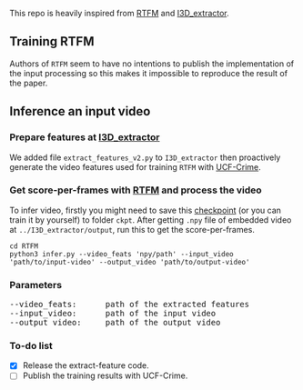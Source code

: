 This repo is heavily inspired from [RTFM](https://github.com/tianyu0207/RTFM) and [I3D_extractor](https://github.com/GowthamGottimukkala/I3D_Feature_Extraction_resnet). 
## Training RTFM 
Authors of `RTFM` seem to have no intentions to publish the implementation of the input processing so this makes it impossible to reproduce the result of the paper.

## Inference an input video 

### Prepare features at [I3D_extractor](./I3D_extractor/)
We added file `extract_features_v2.py` to `I3D_extractor` then proactively generate the video features used for training `RTFM` with [UCF-Crime](https://www.crcv.ucf.edu/research/real-world-anomaly-detection-in-surveillance-videos/).

### Get score-per-frames with [RTFM](./RTFM) and process the video
To infer video, firstly you might need to save this [checkpoint](https://drive.google.com/file/d/1ocvSevEtlXdajpILMQp5ub9954E3AE7B/view?usp=share_link) (or you can train it by yourself) to folder `ckpt`.
After getting `.npy` file of embedded video at `../I3D_extractor/output`, run this to get the score-per-frames.
```shell
cd RTFM
python3 infer.py --video_feats 'npy/path' --input_video 'path/to/input-video' --output_video 'path/to/output-video'
```
### Parameters
<pre>
--video_feats:      path of the extracted features
--input_video:      path of the input video
--output_video:     path of the output video
</pre>


### To-do list
- [x] Release the extract-feature code.
- [ ] Publish the training results with UCF-Crime.